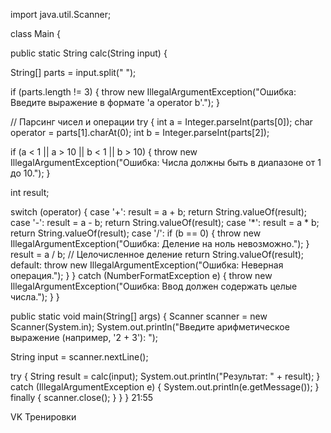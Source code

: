 import java.util.Scanner;

class Main {

public static String calc(String input) {

String[] parts = input.split(" ");


if (parts.length != 3) {
throw new IllegalArgumentException("Ошибка: Введите выражение в формате 'a operator b'.");
}

// Парсинг чисел и операции
try {
int a = Integer.parseInt(parts[0]);
char operator = parts[1].charAt(0);
int b = Integer.parseInt(parts[2]);

if (a < 1 || a > 10 || b < 1 || b > 10) {
throw new IllegalArgumentException("Ошибка: Числа должны быть в диапазоне от 1 до 10.");
}

int result;

switch (operator) {
case '+':
result = a + b;
return String.valueOf(result);
case '-':
result = a - b;
return String.valueOf(result);
case '*':
result = a * b;
return String.valueOf(result);
case '/':
if (b == 0) {
throw new IllegalArgumentException("Ошибка: Деление на ноль невозможно.");
}
result = a / b; // Целочисленное деление
return String.valueOf(result);
default:
throw new IllegalArgumentException("Ошибка: Неверная операция.");
}
} catch (NumberFormatException e) {
throw new IllegalArgumentException("Ошибка: Ввод должен содержать целые числа.");
}
}

public static void main(String[] args) {
Scanner scanner = new Scanner(System.in);
System.out.println("Введите арифметическое выражение (например, '2 + 3'): ");

String input = scanner.nextLine();

try {
String result = calc(input);
System.out.println("Результат: " + result);
} catch (IllegalArgumentException e) {
System.out.println(e.getMessage());
} finally {
scanner.close();
}
}
}
21:55


VK Тренировки
